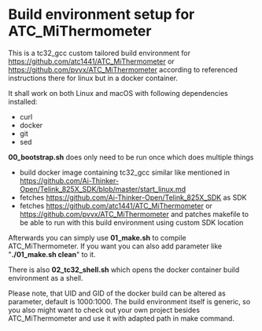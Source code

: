 # Build environment setup for ATC_MiThermometer

This is a tc32_gcc custom tailored build environment for https://github.com/atc1441/ATC_MiThermometer or https://github.com/pvvx/ATC_MiThermometer according to referenced instructions there for linux but in a docker container.

It shall work on both Linux and macOS with following dependencies installed:
* curl
* docker
* git
* sed 

**00_bootstrap.sh** does only need to be run once which does multiple things

* build docker image containing tc32_gcc similar like mentioned in https://github.com/Ai-Thinker-Open/Telink_825X_SDK/blob/master/start_linux.md
* fetches https://github.com/Ai-Thinker-Open/Telink_825X_SDK as SDK
* fetches https://github.com/atc1441/ATC_MiThermometer or https://github.com/pvvx/ATC_MiThermometer and patches makefile to be able to run with this build environment using custom SDK location

Afterwards you can simply use **01_make.sh** to compile ATC_MiThermometer. If you want you can also add parameter like "**./01_make.sh clean**" to it.

There is also **02_tc32_shell.sh** which opens the docker container build environment as a shell.


Please note, that UID and GID of the docker build can be altered as parameter, default is 1000:1000.
The build environment itself is generic, so you also might want to check out your own project besides ATC_MiThermometer and use it with adapted path in make command.

